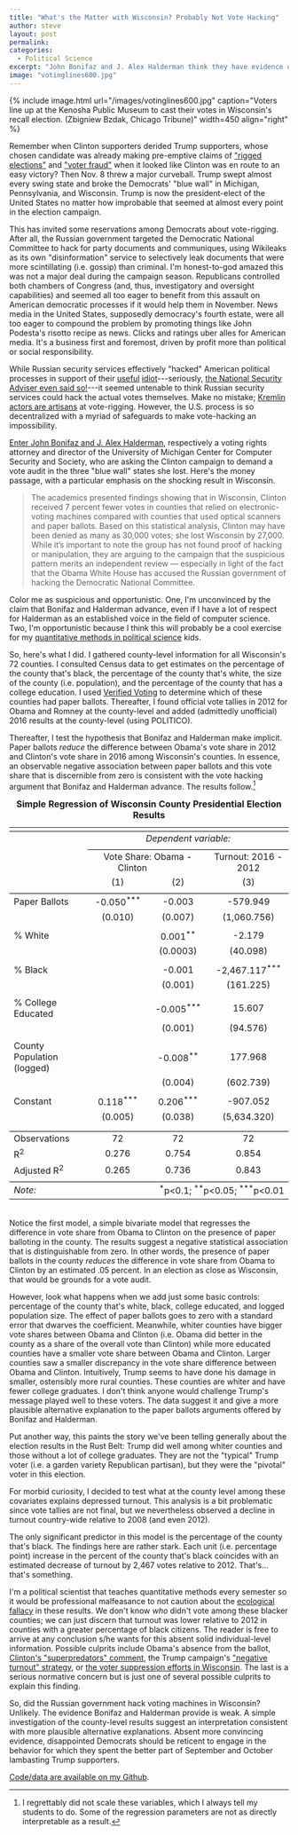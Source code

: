 ```yaml
---
title: "What's the Matter with Wisconsin? Probably Not Vote Hacking"
author: steve
layout: post
permalink:
categories:
  - Political Science
excerpt: "John Bonifaz and J. Alex Halderman think they have evidence of vote hacking in Wisconsin. I don't think they do."
image: "votinglines600.jpg"
---
```


{% include image.html url="/images/votinglines600.jpg" caption="Voters line up at the Kenosha Public Museum to cast their votes in Wisconsin's recall election. (Zbigniew Bzdak, Chicago Tribune)" width=450 align="right" %}

Remember when Clinton supporters derided Trump supporters, whose chosen candidate was already making pre-emptive claims of ["rigged elections"](http://www.politico.com/story/2016/10/donald-trump-rigged-election-guide-230302) and ["voter fraud"](http://www.factcheck.org/2016/10/trumps-bogus-voter-fraud-claims/) when it looked like Clinton was en route to an easy victory? Then Nov. 8 threw a major curveball. Trump swept almost every swing state and broke the Democrats' "blue wall" in Michigan, Pennsylvania, and Wisconsin. Trump is now the president-elect of the United States no matter how improbable that seemed at almost every point in the election campaign.

This has invited some reservations among Democrats about vote-rigging. After all, the Russian government targeted the Democratic National Committee to hack for party documents and communiques, using Wikileaks as its own "disinformation" service to selectively leak documents that were more scintillating (i.e. gossip) than criminal. I'm honest-to-god amazed this was not a major deal during the campaign season. Republicans controlled both chambers of Congress (and, thus, investigatory and oversight capabilities) and seemed all too eager to benefit from this assault on American democratic processes if it would help them in November. News media in the United States, supposedly democracy's fourth estate, were all too eager to compound the problem by promoting things like John Podesta's risotto recipe as news. Clicks and ratings uber alles for American media. It's a business first and foremost, driven by profit more than political or social responsibility.

While Russian security services effectively "hacked" American political processes in support of their [useful](http://www.politico.com/story/2016/10/trump-russia-useful-idiot-madeleine-albright-230238) [idiot](https://newrepublic.com/article/137333/donald-trump-useful-idiot-dangerous-people)---seriously, [the National Security Adviser even said so!](http://www.motherjones.com/politics/2016/11/will-congress-investigate-russian-interference-2016-campaign)---it seemed untenable to think Russian security services could hack the actual votes themselves. Make no mistake; [Kremlin actors are artisans](http://www.politico.com/magazine/story/2016/10/seven-reasons-the-new-russian-hack-announcement-is-a-big-deal-214330) at vote-rigging. However, the U.S. process is so decentralized with a myriad of safeguards to make vote-hacking an impossibility.

[Enter John Bonifaz and J. Alex Halderman](http://nymag.com/daily/intelligencer/2016/11/activists-urge-hillary-clinton-to-challenge-election-results.html), respectively a voting rights attorney and director of the University of Michigan Center for Computer Security and Society, who are asking the Clinton campaign to demand a vote audit in the three "blue wall" states she lost. Here's the money passage, with a particular emphasis on the shocking result in Wisconsin.

> The academics presented findings showing that in Wisconsin, Clinton received 7 percent fewer votes in counties that relied on electronic-voting machines compared with counties that used optical scanners and paper ballots. Based on this statistical analysis, Clinton may have been denied as many as 30,000 votes; she lost Wisconsin by 27,000. While it’s important to note the group has not found proof of hacking or manipulation, they are arguing to the campaign that the suspicious pattern merits an independent review — especially in light of the fact that the Obama White House has accused the Russian government of hacking the Democratic National Committee.

Color me as suspicious and opportunistic. One, I'm unconvinced by the claim that Bonifaz and Halderman advance, even if I have a lot of respect for Halderman as an established voice in the field of computer science. Two, I'm opportunistic because I think this will probably be a cool exercise for my [quantitative methods in political science](http://svmiller.com/teaching/posc-3410-quantitative-methods-in-political-science/) kids.

So, here's what I did. I gathered county-level information for all Wisconsin's 72 counties. I consulted Census data to get estimates on the percentage of the county that's black, the percentage of the county that's white, the size of the county (i.e. population), and the percentage of the county that has a college education. I used [Verified Voting](https://www.verifiedvoting.org/verifier/#year/2016/state/55) to determine which of these counties had paper ballots. Thereafter, I found official vote tallies in 2012 for Obama and Romney at the county-level and added (admittedly unofficial) 2016 results at the county-level (using POLITICO). 

Thereafter, I test the hypothesis that Bonifaz and Halderman make implicit. Paper ballots *reduce* the difference between Obama's vote share in 2012 and Clinton's vote share in 2016 among Wisconsin's counties. In essence, an observable negative association between paper ballots and this vote share that is discernible from zero is consistent with the vote hacking argument that Bonifaz and Halderman advance. The results follow.[^scale]

[^scale]: I regrettably did not scale these variables, which I always tell my students to do. Some of the regression parameters are not as directly interpretable as a result.

<table align="center" style="padding-bottom: 20px; margin: 0px auto;text-align:center" ><caption><strong>Simple Regression of Wisconsin County Presidential Election Results</strong></caption>
<tr><td colspan="4" style="border-bottom: 1px solid black"></td></tr><tr><td style="text-align:left"></td><td colspan="3"><em>Dependent variable:</em></td></tr>
<tr><td></td><td colspan="3" style="border-bottom: 1px solid black"></td></tr>
<tr><td style="text-align:left"></td><td colspan="2">Vote Share: Obama - Clinton&nbsp;&nbsp;&nbsp;&nbsp;&nbsp;&nbsp;&nbsp;&nbsp;&nbsp;&nbsp;&nbsp;&nbsp;&nbsp;</td><td>Turnout: 2016 - 2012</td></tr>
<tr><td style="text-align:left"></td><td>(1)</td><td>(2)</td><td>(3)</td></tr>
<tr><td colspan="4" style="border-bottom: 1px solid black"></td></tr><tr><td style="text-align:left">Paper Ballots</td><td>-0.050<sup>***</sup></td><td>-0.003</td><td>-579.949</td></tr>
<tr><td style="text-align:left"></td><td>(0.010)</td><td>(0.007)</td><td>(1,060.756)</td></tr>
<tr><td style="text-align:left"></td><td></td><td></td><td></td></tr>
<tr><td style="text-align:left">% White</td><td></td><td>0.001<sup>**</sup></td><td>-2.179</td></tr>
<tr><td style="text-align:left"></td><td></td><td>(0.0003)</td><td>(40.098)</td></tr>
<tr><td style="text-align:left"></td><td></td><td></td><td></td></tr>
<tr><td style="text-align:left">% Black</td><td></td><td>-0.001</td><td>-2,467.117<sup>***</sup></td></tr>
<tr><td style="text-align:left"></td><td></td><td>(0.001)</td><td>(161.225)</td></tr>
<tr><td style="text-align:left"></td><td></td><td></td><td></td></tr>
<tr><td style="text-align:left">% College Educated</td><td></td><td>-0.005<sup>***</sup></td><td>15.607</td></tr>
<tr><td style="text-align:left"></td><td></td><td>(0.001)</td><td>(94.576)</td></tr>
<tr><td style="text-align:left"></td><td></td><td></td><td></td></tr>
<tr><td style="text-align:left">County Population (logged)</td><td></td><td>-0.008<sup>**</sup></td><td>177.968</td></tr>
<tr><td style="text-align:left"></td><td></td><td>(0.004)</td><td>(602.739)</td></tr>
<tr><td style="text-align:left"></td><td></td><td></td><td></td></tr>
<tr><td style="text-align:left">Constant</td><td>0.118<sup>***</sup></td><td>0.206<sup>***</sup></td><td>-907.052</td></tr>
<tr><td style="text-align:left"></td><td>(0.005)</td><td>(0.038)</td><td>(5,634.320)</td></tr>
<tr><td style="text-align:left"></td><td></td><td></td><td></td></tr>
<tr><td colspan="4" style="border-bottom: 1px solid black"></td></tr><tr><td style="text-align:left">Observations</td><td>72</td><td>72</td><td>72</td></tr>
<tr><td style="text-align:left">R<sup>2</sup></td><td>0.276</td><td>0.754</td><td>0.854</td></tr>
<tr><td style="text-align:left">Adjusted R<sup>2</sup></td><td>0.265</td><td>0.736</td><td>0.843</td></tr>
<tr><td colspan="4" style="border-bottom: 1px solid black"></td></tr><tr><td style="text-align:left"><em>Note:</em></td><td colspan="3" style="text-align:right"><sup>*</sup>p<0.1; <sup>**</sup>p<0.05; <sup>***</sup>p<0.01</td></tr>
</table>

Notice the first model, a simple bivariate model that regresses the difference in vote share from Obama to Clinton on the presence of paper balloting in the county. The results suggest a negative statistical association that is distinguishable from zero. In other words, the presence of paper ballots in the county *reduces* the difference in vote share from Obama to Clinton by an estimated .05 percent. In an election as close as Wisconsin, that would be grounds for a vote audit.

However, look what happens when we add just some basic controls: percentage of the county that's white, black, college educated, and logged population size. The effect of paper ballots goes to zero with a standard error that dwarves the coefficient. Meanwhile, whiter counties have bigger vote shares between Obama and Clinton (i.e. Obama did better in the county as a share of the overall vote than Clinton) while more educated counties have a smaller vote share between Obama and Clinton. Larger counties saw a smaller discrepancy in the vote share difference between Obama and Clinton. Intuitively, Trump seems to have done his damage in smaller, ostensibly more rural counties. These counties are whiter and have fewer college graduates. I don't think anyone would challenge Trump's message played well to these voters. The data suggest it and give a more plausible alternative explanation to the paper ballots arguments offered by Bonifaz and Halderman.

Put another way, this paints the story we've been telling generally about the election results in the Rust Belt: Trump did well among whiter counties and those without a lot of college graduates. They are not the "typical" Trump voter (i.e. a garden variety Republican partisan), but they were the "pivotal" voter in this election.

For morbid curiosity, I decided to test what at the county level among these covariates explains depressed turnout. This analysis is a bit problematic since vote tallies are not final, but we nevertheless observed a decline in turnout country-wide relative to 2008 (and even 2012). 

The only significant predictor in this model is the percentage of the county that's black. The findings here are rather stark. Each unit (i.e. percentage point) increase in the percent of the county that's black coincides with an estimated decrease of turnout by 2,467 votes relative to 2012. That's... that's something.

I'm a political scientist that teaches quantitative methods every semester so it would be professional malfeasance to not caution about the [ecological fallacy](https://en.wikipedia.org/wiki/Ecological_fallacy) in these results. We don't know *who* didn't vote among these blacker counties; we can just discern that turnout was lower relative to 2012 in counties with a greater percentage of black citizens. The reader is free to arrive at any conclusion s/he wants for this absent solid individual-level information. Possible culprits include Obama's absence from the ballot, [Clinton's "superpredators" comment](http://www.politifact.com/truth-o-meter/statements/2016/aug/28/reince-priebus/did-hillary-clinton-call-african-american-youth-su/), the Trump campaign's ["negative turnout" strategy](http://www.wsj.com/articles/donald-trumps-new-attack-strategy-keep-clinton-voters-home-1476221895), or [the voter suppression efforts in Wisconsin](http://isthmus.com/opinion/opinion/voter-suppression-in-wisconsin-in-2016-election/). The last is a serious normative concern but is just one of several possible culprits to explain this finding.

So, did the Russian government hack voting machines in Wisconsin? Unlikely. The evidence Bonifaz and Halderman provide is weak. A simple investigation of the county-level results suggest an interpretation consistent with more plausible alternative explanations. Absent more convincing evidence, disappointed Democrats should be reticent to engage in the behavior for which they spent the better part of September and October lambasting Trump supporters.

[Code/data are available on my Github](https://github.com/svmiller/2016-trump-shift).
